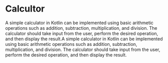 # Calcultor
 A simple calculator in Kotlin can be implemented using basic arithmetic operations such as addition, subtraction, multiplication, and division. The calculator should take input from the user, perform the desired operation, and then display the result.A simple calculator in Kotlin can be implemented using basic arithmetic operations such as addition, subtraction, multiplication, and division. The calculator should take input from the user, perform the desired operation, and then display the result.
